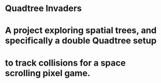 # Quadtree Invaders

# A project exploring spatial trees, and specifically a double Quadtree setup
# to track collisions for a space scrolling pixel game. 
